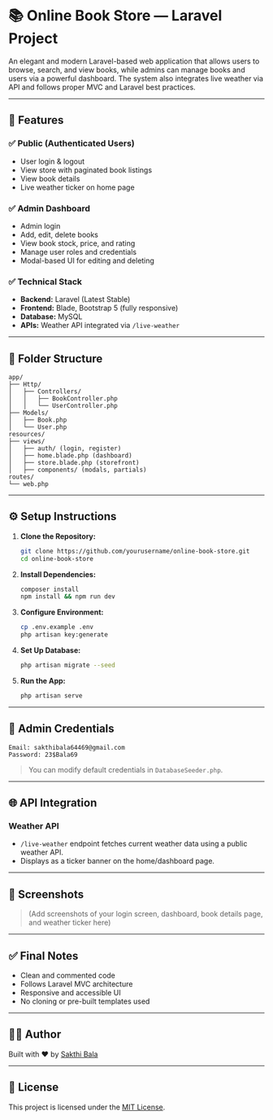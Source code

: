 # 📚 Online Book Store — Laravel Project

An elegant and modern Laravel-based web application that allows users to browse, search, and view books, while admins can manage books and users via a powerful dashboard. The system also integrates live weather via API and follows proper MVC and Laravel best practices.

---

## 🚀 Features

### ✅ Public (Authenticated Users)
- User login & logout
- View store with paginated book listings
- View book details
- Live weather ticker on home page

### ✅ Admin Dashboard
- Admin login
- Add, edit, delete books
- View book stock, price, and rating
- Manage user roles and credentials
- Modal-based UI for editing and deleting

### ✅ Technical Stack
- **Backend:** Laravel (Latest Stable)
- **Frontend:** Blade, Bootstrap 5 (fully responsive)
- **Database:** MySQL
- **APIs:** Weather API integrated via `/live-weather`

---

## 📂 Folder Structure

```plaintext
app/
├── Http/
│   ├── Controllers/
│   │   ├── BookController.php
│   │   └── UserController.php
├── Models/
│   ├── Book.php
│   └── User.php
resources/
├── views/
│   ├── auth/ (login, register)
│   ├── home.blade.php (dashboard)
│   ├── store.blade.php (storefront)
│   ├── components/ (modals, partials)
routes/
└── web.php
```

---

## ⚙️ Setup Instructions

1. **Clone the Repository:**
   ```bash
   git clone https://github.com/yourusername/online-book-store.git
   cd online-book-store
   ```

2. **Install Dependencies:**
   ```bash
   composer install
   npm install && npm run dev
   ```

3. **Configure Environment:**
   ```bash
   cp .env.example .env
   php artisan key:generate
   ```

4. **Set Up Database:**
   ```bash
   php artisan migrate --seed
   ```

5. **Run the App:**
   ```bash
   php artisan serve
   ```

---

## 🔐 Admin Credentials

```plaintext
Email: sakthibala64469@gmail.com
Password: 23$Bala69
```

> You can modify default credentials in `DatabaseSeeder.php`.

---

## 🌐 API Integration

### Weather API
- `/live-weather` endpoint fetches current weather data using a public weather API.
- Displays as a ticker banner on the home/dashboard page.

---

## 📸 Screenshots

> (Add screenshots of your login screen, dashboard, book details page, and weather ticker here)
> 

---

## ✅ Final Notes

- Clean and commented code
- Follows Laravel MVC architecture
- Responsive and accessible UI
- No cloning or pre-built templates used

---

## 🧑‍💻 Author

Built with ❤️ by [Sakthi Bala](https://github.com/Sakthi-Maan)

---

## 📜 License

This project is licensed under the [MIT License](LICENSE).
